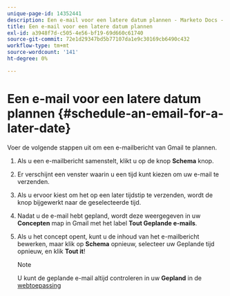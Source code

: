 ```yaml
---
unique-page-id: 14352441
description: Een e-mail voor een latere datum plannen - Marketo Docs - Productdocumentatie
title: Een e-mail voor een latere datum plannen
exl-id: a3948f7d-c505-4e56-bf19-69d660c61740
source-git-commit: 72e1d29347bd5b77107da1e9c30169cb6490c432
workflow-type: tm+mt
source-wordcount: '141'
ht-degree: 0%

---
```


# Een e-mail voor een latere datum plannen {#schedule-an-email-for-a-later-date}

Voer de volgende stappen uit om een e-mailbericht van Gmail te plannen.

1. Als u een e-mailbericht samenstelt, klikt u op de knop **Schema** knop.

1. Er verschijnt een venster waarin u een tijd kunt kiezen om uw e-mail te verzenden.

1. Als u ervoor kiest om het op een later tijdstip te verzenden, wordt de knop bijgewerkt naar de geselecteerde tijd.

1. Nadat u de e-mail hebt gepland, wordt deze weergegeven in uw **Concepten** map in Gmail met het label **Tout Geplande e-mails**.

1. Als u het concept opent, kunt u de inhoud van het e-mailbericht bewerken, maar klik op **Schema** opnieuw, selecteer uw Geplande tijd opnieuw, en klik **Tout it**!

   >[!NOTE]
   >
   >U kunt de geplande e-mail altijd controleren in uw **Gepland** in de [webtoepassing](https://toutapp.com/login)
